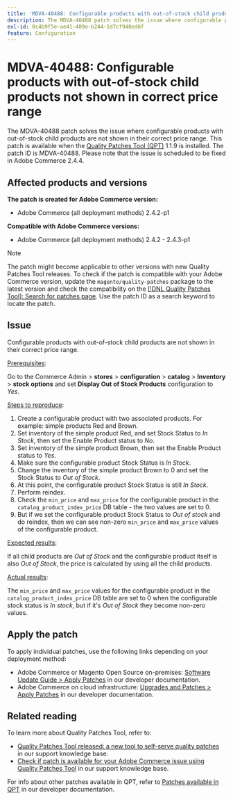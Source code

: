 ```yaml
---
title: 'MDVA-40488: Configurable products with out-of-stock child products not shown in correct price range'
description: The MDVA-40488 patch solves the issue where configurable products with out-of-stock child products are not shown in their correct price range. This patch is available when the [Quality Patches Tool (QPT)](/help/announcements/adobe-commerce-announcements/magento-quality-patches-released-new-tool-to-self-serve-quality-patches.md) 1.1.9 is installed. The patch ID is MDVA-40488. Please note that the issue is scheduled to be fixed in Adobe Commerce 2.4.4.
exl-id: 0c4b9f5e-ae41-409e-b244-1d7cf948ed6f
feature: Configuration
---
```

# MDVA-40488: Configurable products with out-of-stock child products not shown in correct price range

The MDVA-40488 patch solves the issue where configurable products with out-of-stock child products are not shown in their correct price range. This patch is available when the [Quality Patches Tool (QPT)](/help/announcements/adobe-commerce-announcements/magento-quality-patches-released-new-tool-to-self-serve-quality-patches.md) 1.1.9 is installed. The patch ID is MDVA-40488. Please note that the issue is scheduled to be fixed in Adobe Commerce 2.4.4.

## Affected products and versions

**The patch is created for Adobe Commerce version:**

* Adobe Commerce (all deployment methods) 2.4.2-p1

**Compatible with Adobe Commerce versions:**

* Adobe Commerce (all deployment methods) 2.4.2 - 2.4.3-p1

>[!NOTE]
>
>The patch might become applicable to other versions with new Quality Patches Tool releases. To check if the patch is compatible with your Adobe Commerce version, update the `magento/quality-patches` package to the latest version and check the compatibility on the [[!DNL Quality Patches Tool]: Search for patches page](https://devdocs.magento.com/quality-patches/tool.html#patch-grid). Use the patch ID as a search keyword to locate the patch.

## Issue

Configurable products with out-of-stock child products are not shown in their correct price range.

<u>Prerequisites</u>:

Go to the Commerce Admin > **stores** > **configuration** > **catalog** > **Inventory** > **stock options** and set **Display Out of Stock Products** configuration to *Yes*.

<u>Steps to reproduce</u>:

1. Create a configurable product with two associated products. For example: simple products Red and Brown.
1. Set inventory of the simple product Red, and set Stock Status to *In Stock*, then set the Enable Product status to *No*.
1. Set inventory of the simple product Brown, then set the Enable Product status to *Yes*.
1. Make sure the configurable product Stock Status is *In Stock*.
1. Change the inventory of the simple product Brown to 0 and set the Stock Status to *Out of Stock*.
1. At this point, the configurable product Stock Status is still *In Stock*.
1. Perform reindex.
1. Check the `min_price` and `max_price` for the configurable product in the `catalog_product_index_price` DB table - the two values are set to 0.
1. But if we set the configurable product Stock Status to *Out of stock* and do reindex, then we can see non-zero `min_price` and `max_price` values of the configurable product.

<u>Expected results</u>:

If all child products are *Out of Stock* and the configurable product itself is also *Out of Stock*, the price is calculated by using all the child products.

<u>Actual results</u>:

The `min_price` and `max_price` values for the configurable product in the `catalog_product_index_price` DB table are set to 0 when the configurable stock status is *In stock*, but if it's *Out of Stock* they become non-zero values.

## Apply the patch

To apply individual patches, use the following links depending on your deployment method:

* Adobe Commerce or Magento Open Source on-premises: [Software Update Guide > Apply Patches](https://devdocs.magento.com/guides/v2.4/comp-mgr/patching/mqp.html) in our developer documentation.
* Adobe Commerce on cloud infrastructure: [Upgrades and Patches > Apply Patches](https://devdocs.magento.com/cloud/project/project-patch.html) in our developer documentation.

## Related reading

To learn more about Quality Patches Tool, refer to:

* [Quality Patches Tool released: a new tool to self-serve quality patches](/help/announcements/adobe-commerce-announcements/magento-quality-patches-released-new-tool-to-self-serve-quality-patches.md) in our support knowledge base.
* [Check if patch is available for your Adobe Commerce issue using Quality Patches Tool](/help/support-tools/patches-available-in-qpt-tool/check-patch-for-magento-issue-with-magento-quality-patches.md) in our support knowledge base.

For info about other patches available in QPT, refer to [Patches available in QPT](https://devdocs.magento.com/quality-patches/tool.html#patch-grid) in our developer documentation.
